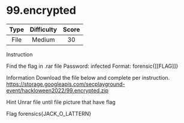 # 99.encrypted

| Type | Difficulty | Score |
| :--: | :--------: | :---: |
| File |   Medium   |  30   |

Instruction

Find the flag in .rar file
Password: infected
Format: forensic{[[FLAG]]}

Information
Download the file below and complete per instruction.
https://storage.googleapis.com/secplayground-event/hackloween2022/99.encrypted.zip

Hint
Unrar file until file picture that have flag

Flag
forensics{JACK_O_LATTERN}
